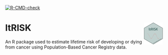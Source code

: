 <!-- badges: start -->
  [![R-CMD-check](https://github.com/gigu003/ltRISK/actions/workflows/R-CMD-check.yaml/badge.svg)](https://github.com/gigu003/ltRISK/actions/workflows/R-CMD-check.yaml)
  <!-- badges: end -->
  
# ltRISK <img src="man/figures/logo.png" align="right" height="70" alt="" />

An R package used to estimate lifetime risk of developing or dying from cancer using Population-Based Cancer Registry data.
